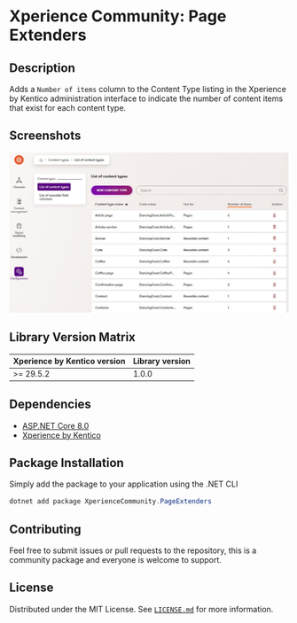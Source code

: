 # Xperience Community: Page Extenders

## Description

Adds a `Number of items` column to the Content Type listing in the Xperience by Kentico administration interface to indicate the number of content items that exist for each content type.

## Screenshots

<a href="images/xperience-community-page-extenders-screenshot-content-type-listing.jpg">
  <img src="images/xperience-community-page-extenders-screenshot-content-type-listing.jpg" alt="Xperience by Kentico page extenders app">
</a>

## Library Version Matrix

| Xperience by Kentico version | Library version |
|------------------------------|-----------------|
| >= 29.5.2                    | 1.0.0           |

## Dependencies

- [ASP.NET Core 8.0](https://dotnet.microsoft.com/en-us/download)
- [Xperience by Kentico](https://docs.kentico.com/changelog)

## Package Installation

Simply add the package to your application using the .NET CLI

```powershell
dotnet add package XperienceCommunity.PageExtenders
```

## Contributing

Feel free to submit issues or pull requests to the repository, this is a community package and everyone is welcome to support.

## License

Distributed under the MIT License. See [`LICENSE.md`](LICENSE.md) for more information.